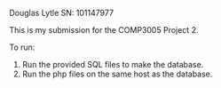 Douglas Lytle
SN: 101147977

This is my submission for the COMP3005 Project 2.

To run:

1. Run the provided SQL files to make the database.
2. Run the php files on the same host as the database.
